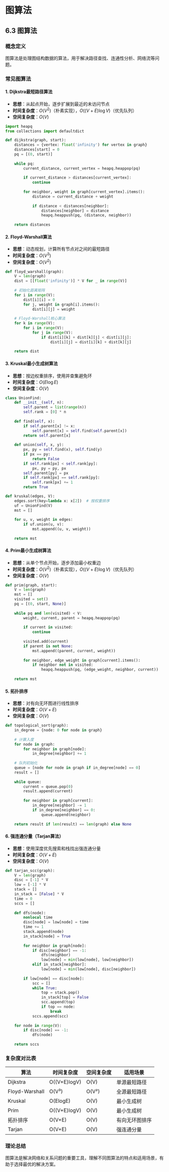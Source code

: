 # 图算法

## 6.3 图算法

### 概念定义

图算法是处理图结构数据的算法，用于解决路径查找、连通性分析、网络流等问题。

### 常见图算法

#### 1. Dijkstra最短路径算法

- **思想**：从起点开始，逐步扩展到最近的未访问节点
- **时间复杂度**：$O(V^2)$（朴素实现），$O((V+E)\log V)$（优先队列）
- **空间复杂度**：$O(V)$

```python
import heapq
from collections import defaultdict

def dijkstra(graph, start):
    distances = {vertex: float('infinity') for vertex in graph}
    distances[start] = 0
    pq = [(0, start)]
    
    while pq:
        current_distance, current_vertex = heapq.heappop(pq)
        
        if current_distance > distances[current_vertex]:
            continue
        
        for neighbor, weight in graph[current_vertex].items():
            distance = current_distance + weight
            
            if distance < distances[neighbor]:
                distances[neighbor] = distance
                heapq.heappush(pq, (distance, neighbor))
    
    return distances
```

#### 2. Floyd-Warshall算法

- **思想**：动态规划，计算所有节点对之间的最短路径
- **时间复杂度**：$O(V^3)$
- **空间复杂度**：$O(V^2)$

```python
def floyd_warshall(graph):
    V = len(graph)
    dist = [[float('infinity')] * V for _ in range(V)]
    
    # 初始化距离矩阵
    for i in range(V):
        dist[i][i] = 0
        for j, weight in graph[i].items():
            dist[i][j] = weight
    
    # Floyd-Warshall核心算法
    for k in range(V):
        for i in range(V):
            for j in range(V):
                if dist[i][k] + dist[k][j] < dist[i][j]:
                    dist[i][j] = dist[i][k] + dist[k][j]
    
    return dist
```

#### 3. Kruskal最小生成树算法

- **思想**：按边权重排序，使用并查集避免环
- **时间复杂度**：$O(E\log E)$
- **空间复杂度**：$O(V)$

```python
class UnionFind:
    def __init__(self, n):
        self.parent = list(range(n))
        self.rank = [0] * n
    
    def find(self, x):
        if self.parent[x] != x:
            self.parent[x] = self.find(self.parent[x])
        return self.parent[x]
    
    def union(self, x, y):
        px, py = self.find(x), self.find(y)
        if px == py:
            return False
        if self.rank[px] < self.rank[py]:
            px, py = py, px
        self.parent[py] = px
        if self.rank[px] == self.rank[py]:
            self.rank[px] += 1
        return True

def kruskal(edges, V):
    edges.sort(key=lambda x: x[2])  # 按权重排序
    uf = UnionFind(V)
    mst = []
    
    for u, v, weight in edges:
        if uf.union(u, v):
            mst.append((u, v, weight))
    
    return mst
```

#### 4. Prim最小生成树算法

- **思想**：从单个节点开始，逐步添加最小权重边
- **时间复杂度**：$O(V^2)$（朴素实现），$O((V+E)\log V)$（优先队列）
- **空间复杂度**：$O(V)$

```python
def prim(graph, start):
    V = len(graph)
    mst = []
    visited = set()
    pq = [(0, start, None)]
    
    while pq and len(visited) < V:
        weight, current, parent = heapq.heappop(pq)
        
        if current in visited:
            continue
        
        visited.add(current)
        if parent is not None:
            mst.append((parent, current, weight))
        
        for neighbor, edge_weight in graph[current].items():
            if neighbor not in visited:
                heapq.heappush(pq, (edge_weight, neighbor, current))
    
    return mst
```

#### 5. 拓扑排序

- **思想**：对有向无环图进行线性排序
- **时间复杂度**：$O(V + E)$
- **空间复杂度**：$O(V)$

```python
def topological_sort(graph):
    in_degree = {node: 0 for node in graph}
    
    # 计算入度
    for node in graph:
        for neighbor in graph[node]:
            in_degree[neighbor] += 1
    
    # 队列初始化
    queue = [node for node in graph if in_degree[node] == 0]
    result = []
    
    while queue:
        current = queue.pop(0)
        result.append(current)
        
        for neighbor in graph[current]:
            in_degree[neighbor] -= 1
            if in_degree[neighbor] == 0:
                queue.append(neighbor)
    
    return result if len(result) == len(graph) else None
```

#### 6. 强连通分量（Tarjan算法）

- **思想**：使用深度优先搜索和栈找出强连通分量
- **时间复杂度**：$O(V + E)$
- **空间复杂度**：$O(V)$

```python
def tarjan_scc(graph):
    V = len(graph)
    disc = [-1] * V
    low = [-1] * V
    stack = []
    in_stack = [False] * V
    time = 0
    sccs = []
    
    def dfs(node):
        nonlocal time
        disc[node] = low[node] = time
        time += 1
        stack.append(node)
        in_stack[node] = True
        
        for neighbor in graph[node]:
            if disc[neighbor] == -1:
                dfs(neighbor)
                low[node] = min(low[node], low[neighbor])
            elif in_stack[neighbor]:
                low[node] = min(low[node], disc[neighbor])
        
        if low[node] == disc[node]:
            scc = []
            while True:
                top = stack.pop()
                in_stack[top] = False
                scc.append(top)
                if top == node:
                    break
            sccs.append(scc)
    
    for node in range(V):
        if disc[node] == -1:
            dfs(node)
    
    return sccs
```

### 复杂度对比表

| 算法 | 时间复杂度 | 空间复杂度 | 适用场景 |
|------|------------|------------|----------|
| Dijkstra | O((V+E)logV) | O(V) | 单源最短路径 |
| Floyd-Warshall | O(V³) | O(V²) | 全源最短路径 |
| Kruskal | O(ElogE) | O(V) | 最小生成树 |
| Prim | O((V+E)logV) | O(V) | 最小生成树 |
| 拓扑排序 | O(V+E) | O(V) | 有向无环图排序 |
| Tarjan | O(V+E) | O(V) | 强连通分量 |

### 理论总结

图算法是解决网络和关系问题的重要工具，理解不同图算法的特点和适用场景，有助于选择最优的解决方案。

